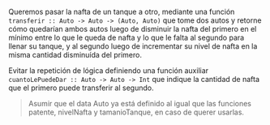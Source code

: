 Queremos pasar la nafta de un tanque a otro, mediante una función `transferir :: Auto -> Auto -> (Auto, Auto)` que tome dos autos y retorne cómo quedarían ambos autos luego de disminuir la nafta del primero en el mínimo entre lo que le queda de nafta y lo que le falta al segundo para llenar su tanque, y al segundo luego de incrementar su nivel de nafta en la misma cantidad disminuída del primero.

Evitar la repetición de lógica definiendo una función auxiliar `cuantoLePuedeDar :: Auto -> Auto -> Int` que indique la cantidad de nafta que el primero puede transferir al segundo.

> Asumir que el data Auto ya está definido al igual que las funciones patente, nivelNafta y tamanioTanque, en caso de querer usarlas.